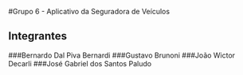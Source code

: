 #Grupo 6 - Aplicativo da Seguradora de Veículos

## Integrantes

###Bernardo Dal Piva Bernardi
###Gustavo Brunoni
###João Wictor Decarli
###José Gabriel dos Santos Paludo
